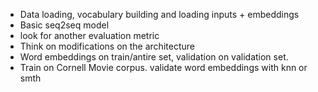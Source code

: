 * Data loading, vocabulary building and loading inputs + embeddings
* Basic seq2seq model
* look for another evaluation metric
* Think on modifications on the architecture
* Word embeddings on train/antire set, validation on validation set.
* Train on Cornell Movie corpus. validate word embeddings with knn or smth